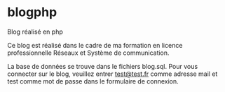 ﻿blogphp
=======

Blog réalisé en php


Ce blog est réalisé dans le cadre de ma formation en licence professionnelle Réseaux et Système de communication.

La base de données se trouve dans le fichiers blog.sql. Pour vous connecter sur le blog, veuillez entrer test@test.fr comme adresse mail et test comme mot de passe dans le formulaire de connexion.